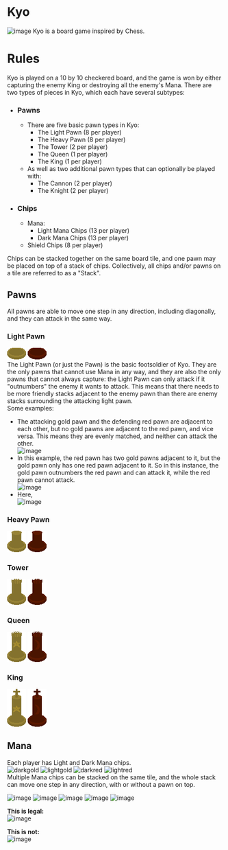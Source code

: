 # Kyo
![image](https://github.com/kjniemela/kyo/assets/26636748/fe81c1e3-906c-49a5-a074-377e07aa918d)
Kyo is a board game inspired by Chess.
# Rules

Kyo is played on a 10 by 10 checkered board, and the game is won by either capturing the enemy King or destroying all the enemy's Mana.
There are two types of pieces in Kyo, which each have several subtypes:
- ### Pawns 
  - There are five basic pawn types in Kyo:
    - The Light Pawn (8 per player)
    - The Heavy Pawn (8 per player)
    - The Tower (2 per player)
    - The Queen (1 per player)
    - The King (1 per player)
  - As well as two additional pawn types that can optionally be played with:
    - The Cannon (2 per player)
    - The Knight (2 per player)
- ### Chips
  - Mana:
    - Light Mana Chips (13 per player)
    - Dark Mana Chips (13 per player)
  - Shield Chips (8 per player)

Chips can be stacked together on the same board tile, and one pawn may be placed on top of a stack of chips. Collectively, all chips and/or pawns on a tile are referred to as a "Stack".

## Pawns
All pawns are able to move one step in any direction, including diagonally, and they can attack in the same way.
### Light Pawn
![goldlightpawn](/client/assets/pieces/goldlightpawn.png)
![redlightpawn](/client/assets/pieces/redlightpawn.png)  
The Light Pawn (or just the Pawn) is the basic footsoldier of Kyo. They are the only pawns that cannot use Mana in any way, and they are also the only pawns that cannot always capture:
the Light Pawn can only attack if it "outnumbers" the enemy it wants to attack. This means that there needs to be more friendly stacks adjacent to the enemy pawn than there are enemy stacks surrounding the attacking light pawn.  
Some examples:  
- The attacking gold pawn and the defending red pawn are adjacent to each other, but no gold pawns are adjacent to the red pawn, and vice versa. This means they are evenly matched, and neither can attack the other.  
  ![image](https://github.com/kjniemela/kyo/assets/26636748/ce5744ce-fb4e-406c-ac3f-e03b04fa0299)
- In this example, the red pawn has two gold pawns adjacent to it, but the gold pawn only has one red pawn adjacent to it. So in this instance, the gold pawn outnumbers the red pawn and can attack it, while the red pawn cannot attack.  
  ![image](https://github.com/kjniemela/kyo/assets/26636748/3a8206c9-404d-44f3-951e-813ac25fbe13)
- Here,   
  ![image](https://github.com/kjniemela/kyo/assets/26636748/30fb07a8-8ec0-42c6-82d7-7401bdbd9251)


### Heavy Pawn
![goldpawn](/client/assets/pieces/goldpawn.png)
![redpawn](/client/assets/pieces/redpawn.png)  
### Tower
![goldtower](/client/assets/pieces/goldtower.png)
![redtower](/client/assets/pieces/redtower.png)  
### Queen
![goldqueen](/client/assets/pieces/goldqueen.png)
![redqueen](/client/assets/pieces/redqueen.png)  
### King
![goldking](/client/assets/pieces/goldking.png)
![redking](/client/assets/pieces/redking.png)  


## Mana
Each player has Light and Dark Mana chips.  
![darkgold](https://github.com/kjniemela/kyo/assets/26636748/ac37cd23-b883-4c71-b7c8-2ae622a01035)
![lightgold](https://github.com/kjniemela/kyo/assets/26636748/f77ceed3-2735-491b-be57-5469deb1c0fe)
![darkred](https://github.com/kjniemela/kyo/assets/26636748/9550d305-acf6-41d6-b94e-49c7627a400d)
![lightred](https://github.com/kjniemela/kyo/assets/26636748/0697c321-fd85-49c6-8bce-1cbd1188cda0)  
Multiple Mana chips can be stacked on the same tile, and the whole stack can move one step in any direction, with or without a pawn on top.

![image](https://github.com/kjniemela/kyo/assets/26636748/e35f1137-6848-417b-b13b-9efc88b80d70)
![image](https://github.com/kjniemela/kyo/assets/26636748/a208c2ed-0519-4cbb-90df-024382bfca19)
![image](https://github.com/kjniemela/kyo/assets/26636748/c3a811b7-a6a8-449f-9e09-5c7c1c620d21)
![image](https://github.com/kjniemela/kyo/assets/26636748/0c285d83-1b5d-4646-aa28-4b4d5b85ebbd)
![image](https://github.com/kjniemela/kyo/assets/26636748/246e2ad5-5e08-419d-a204-827a3f20aa0f)

**This is legal:**  
![image](https://github.com/kjniemela/kyo/assets/26636748/edc01a45-5859-4f6a-85cf-c69744ab275d)

**This is not:**  
![image](https://github.com/kjniemela/kyo/assets/26636748/e83f9316-d02b-4de6-9642-2f42fe7f54f1)
